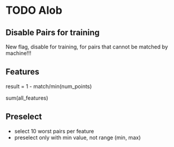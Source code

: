 # TODO Alob

## Disable Pairs for training

New flag, disable for training, for pairs that cannot be matched by machine!!!

## Features

result = 1 - match/min(num_points)

sum(all_features)

## Preselect

 * select 10 worst pairs per feature
 * preselect only with min value, not range (min, max)